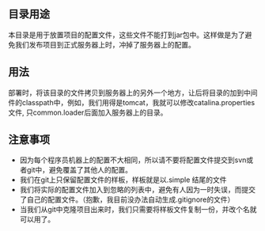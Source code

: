 ## 目录用途
本目录是用于放置项目的配置文件，这些文件不能打到jar包中。这样做是为了避免我们发布项目到正式服务器上时，冲掉了服务器上的配置。

## 用法
部署时，将该目录的文件拷贝到服务器上的另外一个地方，让后将目录的加到中间件的classpath中，例如，我们用得是tomcat，我就可以修改catalina.properties文件, 只common.loader后面加入服务器上的目录。

## 注意事项
- 因为每个程序员机器上的配置不大相同，所以请不要将配置文件提交到svn或者git中，避免覆盖了其他人的配置。
- 我们在git上只保留配置文件的样板，样板就是以.simple 结尾的文件
- 我们将实际的配置文件加入到忽略的列表中，避免有人因为一时失误，而提交了自己的配置文件。（抱歉，我目前没办法自动生成.gitignore的文件）
- 当我们从git中克隆项目出来时，我们只需要将样板文件复制一份，并改个名就可以用了。

